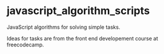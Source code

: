 # javascript_algorithm_scripts

JavaScript algorithms for solving simple tasks.

Ideas for tasks are from the front end developement course at freecodecamp.

